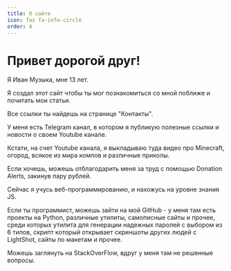 ```yaml
---
title: О сайте
icon: fas fa-info-circle
order: 4
---
```


# Привет дорогой друг!

Я Иван Музыка, мне 13 лет.

Я создал этот сайт чтобы ты мог познакомиться со мной поближе и почитать мои статьи.

Все ссылки ты найдешь на странице "Контакты".

У меня есть Telegram канал, в котором я публикую полезные ссылки и новости о своем Youtube канале.

Кстати, на счет Youtube канала, я выкладываю туда видео про Minecraft, огород, всякое из мира компов и различные приколы.

Если хочешь, можешь отблагодарить меня за труд с помощью Donation Alerts, закинув пару рублей.

Сейчас я учусь веб-программированию, и нахожусь на уровне знания JS.

Если ты программист, можешь зайти на мой GitHub - у меня там есть проекты на Python, различные утилиты, самописные сайты и прочее, среди которых утилита для генерации надежных паролей с выбором из 6 типов, скрипт который открывает скриншоты других людей с LightShot, сайты по макетам и прочее.

Можешь заглянуть на StackOverFlow, вдруг у меня там не решенные вопросы.
